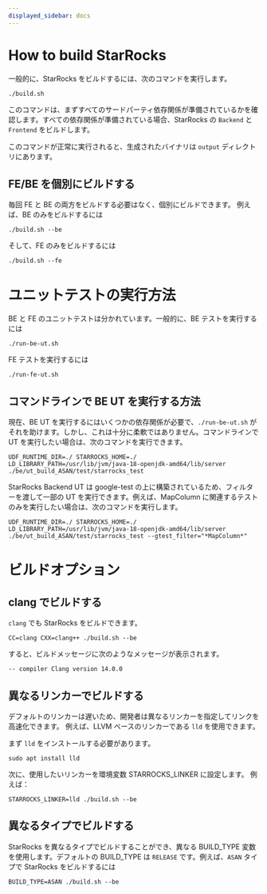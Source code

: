 ```yaml
---
displayed_sidebar: docs
---
```


# How to build StarRocks

一般的に、StarRocks をビルドするには、次のコマンドを実行します。

```
./build.sh
```

このコマンドは、まずすべてのサードパーティ依存関係が準備されているかを確認します。すべての依存関係が準備されている場合、StarRocks の `Backend` と `Frontend` をビルドします。

このコマンドが正常に実行されると、生成されたバイナリは `output` ディレクトリにあります。

## FE/BE を個別にビルドする

毎回 FE と BE の両方をビルドする必要はなく、個別にビルドできます。
例えば、BE のみをビルドするには
```
./build.sh --be
```

そして、FE のみをビルドするには
```
./build.sh --fe
```

# ユニットテストの実行方法

BE と FE のユニットテストは分かれています。一般的に、BE テストを実行するには
```
./run-be-ut.sh
```

FE テストを実行するには
```
./run-fe-ut.sh
```

## コマンドラインで BE UT を実行する方法

現在、BE UT を実行するにはいくつかの依存関係が必要で、`./run-be-ut.sh` がそれを助けます。しかし、これは十分に柔軟ではありません。コマンドラインで UT を実行したい場合は、次のコマンドを実行できます。

```
UDF_RUNTIME_DIR=./ STARROCKS_HOME=./ LD_LIBRARY_PATH=/usr/lib/jvm/java-18-openjdk-amd64/lib/server ./be/ut_build_ASAN/test/starrocks_test
```

StarRocks Backend UT は google-test の上に構築されているため、フィルターを渡して一部の UT を実行できます。例えば、MapColumn に関連するテストのみを実行したい場合は、次のコマンドを実行します。

```
UDF_RUNTIME_DIR=./ STARROCKS_HOME=./ LD_LIBRARY_PATH=/usr/lib/jvm/java-18-openjdk-amd64/lib/server ./be/ut_build_ASAN/test/starrocks_test --gtest_filter="*MapColumn*"
```

# ビルドオプション

## clang でビルドする

`clang` でも StarRocks をビルドできます。

```
CC=clang CXX=clang++ ./build.sh --be
```

すると、ビルドメッセージに次のようなメッセージが表示されます。

```
-- compiler Clang version 14.0.0
```

## 異なるリンカーでビルドする

デフォルトのリンカーは遅いため、開発者は異なるリンカーを指定してリンクを高速化できます。
例えば、LLVM ベースのリンカーである `lld` を使用できます。

まず `lld` をインストールする必要があります。

```
sudo apt install lld
```

次に、使用したいリンカーを環境変数 STARROCKS_LINKER に設定します。
例えば：

```
STARROCKS_LINKER=lld ./build.sh --be
```

## 異なるタイプでビルドする

StarRocks を異なるタイプでビルドすることができ、異なる BUILD_TYPE 変数を使用します。デフォルトの BUILD_TYPE は `RELEASE` です。例えば、`ASAN` タイプで StarRocks をビルドするには
```
BUILD_TYPE=ASAN ./build.sh --be
```
